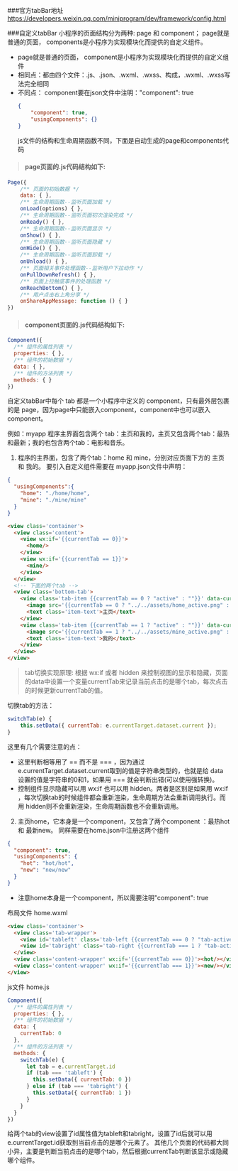 ###官方tabBar地址
    https://developers.weixin.qq.com/miniprogram/dev/framework/config.html

###自定义tabBar
    小程序的页面结构分为两种: page 和 component；
    page就是普通的页面， components是小程序为实现模块化而提供的自定义组件。
- page就是普通的页面， component是小程序为实现模块化而提供的自定义组件
- 相同点：都由四个文件：.js、.json、.wxml、.wxss、构成，.wxml、.wxss写法完全相同
- 不同点： component要在json文件中注明："component": true
  ~~~json
  {
      "component": true,
      "usingComponents": {}
  }
  ~~~
  js文件的结构和生命周期函数不同，下面是自动生成的page和components代码

> #### page页面的.js代码结构如下:
~~~javascript
Page({
    /** 页面的初始数据 */
    data: { },
    /** 生命周期函数--监听页面加载 */
    onLoad(options) { },
    /** 生命周期函数--监听页面初次渲染完成 */
    onReady() { },
    /** 生命周期函数--监听页面显示 */
    onShow() { },
    /** 生命周期函数--监听页面隐藏 */
    onHide() { },
    /** 生命周期函数--监听页面卸载 */
    onUnload() { },
    /** 页面相关事件处理函数--监听用户下拉动作 */
    onPullDownRefresh() { },
    /** 页面上拉触底事件的处理函数 */
    onReachBottom() { },
    /** 用户点击右上角分享 */
    onShareAppMessage: function () { }
})
~~~

> #### component页面的.js代码结构如下:
~~~javascript
Component({
  /** 组件的属性列表 */
  properties: { },
  /** 组件的初始数据 */
  data: { },
  /** 组件的方法列表 */
  methods: { }
})
~~~

自定义tabBar中每个 tab 都是一个小程序中定义的 component，只有最外层包裹的是 page，因为page中只能嵌入component，component中也可以嵌入component。



例如：myapp 程序主界面包含两个 tab：主页和我的，主页又包含两个tab：最热和最新；我的也包含两个tab：电影和音乐。
1. 程序的主界面，包含了两个tab：home 和 mine，分别对应页面下方的 主页 和 我的。
要引入自定义组件需要在 myapp.json文件中声明：
~~~json
{
  "usingComponents":{
    "home": "./home/home",
    "mine": "./mine/mine"
  }
}
~~~
~~~html
<view class='container'>
  <view class='content'>
    <view wx:if='{{currentTab == 0}}'>
      <home/>
    </view>
    <view wx:if='{{currentTab == 1}}'>
      <mine/>
    </view>
  </view>
  <!-- 下面的两个tab -->
  <view class='bottom-tab'>
    <view class='tab-item {{currentTab == 0 ? "active" : ""}}' data-current="0" bindtap='switchTab'>
      <image src='{{currentTab == 0 ? "../../assets/home_active.png" : "../../assets/home.png"}}' class='item-img'></image>
      <text class='item-text'>主页</text>
    </view>
    <view class='tab-item {{currentTab == 1 ? "active" : ""}}' data-current="1" bindtap='switchTab'>
      <image src='{{currentTab == 1 ? "../../assets/mine_active.png" : "../../assets/mine.png"}}' class='item-img'></image>
      <text class='item-text'>我的</text>
    </view>
  </view>
</view>
~~~

> tab切换实现原理: 根据 wx:if 或者 hidden 来控制视图的显示和隐藏，页面的data中设置一个变量currentTab来记录当前点击的是哪个tab，每次点击的时候更新currentTab的值。

切换tab的方法：
~~~javascript
switchTab(e) {
    this.setData({ currentTab: e.currentTarget.dataset.current });
}
~~~

这里有几个需要注意的点：

- 这里判断相等用了 == 而不是 === ，因为通过 e.currentTarget.dataset.current取到的值是字符串类型的，也就是给 data 设置的值是字符串的0和1，如果用 === 就会判断出错(可以使用强转换)。
- 控制组件显示隐藏可以用 wx:if 也可以用 hidden。两者是区别是如果用 wx:if ，每次切换tab的时候组件都会重新渲染，生命周期方法会重新调用执行。而用 hidden则不会重新渲染，生命周期函数也不会重新调用。

2. 主页home，它本身是一个component，又包含了两个component ：最热hot 和 最新new。
同样需要在home.json中注册这两个组件
~~~json
{
  "component": true,
  "usingComponents": {
    "hot": "hot/hot",
    "new": "new/new"
  }
}
~~~
- 注意home本身是一个component，所以需要注明"component": true
  
布局文件 home.wxml
~~~html
<view class='container'>
  <view class='tab-wrapper'>
    <view id='tableft' class='tab-left {{currentTab === 0 ? "tab-active":""}}' bindtap='switchTab'>最热</view>
    <view id='tabright' class='tab-right {{currentTab === 1 ? "tab-active" : ""}}' bindtap='switchTab'>最新</view>
  </view>
  <view class='content-wrapper' wx:if='{{currentTab === 0}}'><hot/></view>
  <view class='content-wrapper' wx:if='{{currentTab === 1}}'><new/></view>
</view>
~~~
js文件 home.js
~~~javascript
Component({
  /** 组件的属性列表 */
  properties: { },
  /** 组件的初始数据 */
  data: {
    currentTab: 0
  },
  /** 组件的方法列表 */
  methods: {
    switchTab(e) {
      let tab = e.currentTarget.id
      if (tab === 'tableft') {
        this.setData({ currentTab: 0 })
      } else if (tab === 'tabright') {
        this.setData({ currentTab: 1 })
      }
    }
  }
})
~~~
给两个tab的view设置了id属性值为tableft和tabright，设置了id后就可以用e.currentTarget.id获取到当前点击的是哪个元素了。
其他几个页面的代码都大同小异，主要是判断当前点击的是哪个tab，然后根据currentTab判断该显示或隐藏哪个组件。